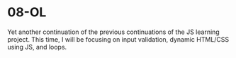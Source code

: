 # 08-OL

Yet another continuation of the previous continuations of the JS learning project. This time, I will be focusing on input validation, dynamic HTML/CSS using JS, and loops.
